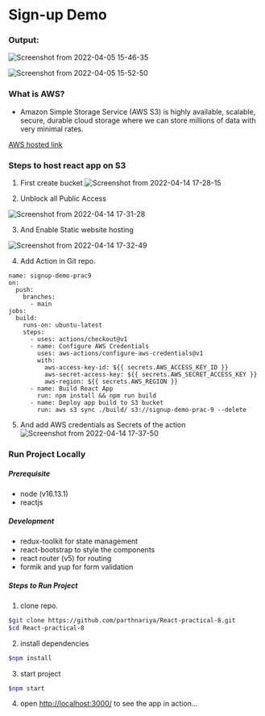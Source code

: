 # Sign-up Demo


### Output:

![Screenshot from 2022-04-05 15-46-35](https://user-images.githubusercontent.com/68768212/161904266-f6ef40de-1a45-49d1-9eb9-f6b52e74726c.png)


![Screenshot from 2022-04-05 15-52-50](https://user-images.githubusercontent.com/68768212/161904279-4d1acc8f-a581-47bb-8f40-86c46dd0f343.png)


### What is AWS?
- Amazon Simple Storage Service (AWS S3) is highly available, scalable, secure, durable cloud storage where we can store millions of data with very minimal rates.

[AWS hosted link](http://signup-demo-prac-9.s3-website-us-west-2.amazonaws.com/)

### Steps to host react app on S3
1. First create bucket
![Screenshot from 2022-04-14 17-28-15](https://user-images.githubusercontent.com/68768212/163386435-0286e73f-6b5c-40f3-815d-1252e8e01a3f.png)

2. Unblock all Public Access

![Screenshot from 2022-04-14 17-31-28](https://user-images.githubusercontent.com/68768212/163386684-93eae73c-acdc-4866-af80-dc92ff5674eb.png)

3. And Enable Static website hosting

![Screenshot from 2022-04-14 17-32-49](https://user-images.githubusercontent.com/68768212/163386827-3318aa92-136a-48be-ba5c-ee4393b51736.png)


4. Add Action in Git repo.
```
name: signup-demo-prac9
on:
  push:
    branches:
      - main
jobs:
  build:
    runs-on: ubuntu-latest
    steps:
      - uses: actions/checkout@v1
      - name: Configure AWS Credentials
        uses: aws-actions/configure-aws-credentials@v1
        with:
          aws-access-key-id: ${{ secrets.AWS_ACCESS_KEY_ID }}
          aws-secret-access-key: ${{ secrets.AWS_SECRET_ACCESS_KEY }}
          aws-region: ${{ secrets.AWS_REGION }}
      - name: Build React App
        run: npm install && npm run build
      - name: Deploy app build to S3 bucket
        run: aws s3 sync ./build/ s3://signup-demo-prac-9 --delete

```

5. And add AWS credentials as Secrets of the action
![Screenshot from 2022-04-14 17-37-50](https://user-images.githubusercontent.com/68768212/163387888-3459811f-e65f-4be8-a3da-0b1074abccd0.png)

### Run Project Locally

##### Prerequisite
- node (v16.13.1)
- reactjs
##### Development
- redux-toolkit for state management
- react-bootstrap to style the components
- react router (v5) for routing
- formik and yup for form validation
##### Steps to Run Project
1. clone repo.
```sh
$git clone https://github.com/parthnariya/React-practical-8.git
$cd React-practical-8
```
2. install dependencies
```sh
$npm install
```
3. start project
```sh
$npm start
```
4. open [http://localhost:3000/](http://localhost:3000/) to see the app in action...



